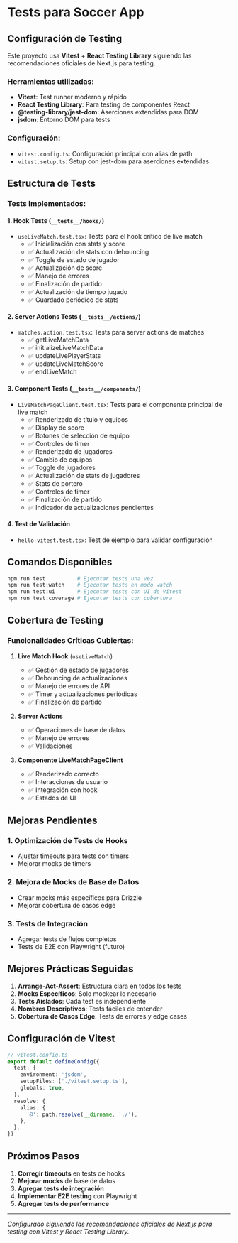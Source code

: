 # Tests para Soccer App

## Configuración de Testing

Este proyecto usa **Vitest** + **React Testing Library** siguiendo las recomendaciones oficiales de Next.js para testing.

### Herramientas utilizadas:

- **Vitest**: Test runner moderno y rápido
- **React Testing Library**: Para testing de componentes React
- **@testing-library/jest-dom**: Aserciones extendidas para DOM
- **jsdom**: Entorno DOM para tests

### Configuración:

- `vitest.config.ts`: Configuración principal con alias de path
- `vitest.setup.ts`: Setup con jest-dom para aserciones extendidas

## Estructura de Tests

### Tests Implementados:

#### 1. **Hook Tests** (`__tests__/hooks/`)

- `useLiveMatch.test.tsx`: Tests para el hook crítico de live match
  - ✅ Inicialización con stats y score
  - ✅ Actualización de stats con debouncing
  - ✅ Toggle de estado de jugador
  - ✅ Actualización de score
  - ✅ Manejo de errores
  - ✅ Finalización de partido
  - ✅ Actualización de tiempo jugado
  - ✅ Guardado periódico de stats

#### 2. **Server Actions Tests** (`__tests__/actions/`)

- `matches.action.test.tsx`: Tests para server actions de matches
  - ✅ getLiveMatchData
  - ✅ initializeLiveMatchData
  - ✅ updateLivePlayerStats
  - ✅ updateLiveMatchScore
  - ✅ endLiveMatch

#### 3. **Component Tests** (`__tests__/components/`)

- `LiveMatchPageClient.test.tsx`: Tests para el componente principal de live match
  - ✅ Renderizado de título y equipos
  - ✅ Display de score
  - ✅ Botones de selección de equipo
  - ✅ Controles de timer
  - ✅ Renderizado de jugadores
  - ✅ Cambio de equipos
  - ✅ Toggle de jugadores
  - ✅ Actualización de stats de jugadores
  - ✅ Stats de portero
  - ✅ Controles de timer
  - ✅ Finalización de partido
  - ✅ Indicador de actualizaciones pendientes

#### 4. **Test de Validación**

- `hello-vitest.test.tsx`: Test de ejemplo para validar configuración

## Comandos Disponibles

```bash
npm run test          # Ejecutar tests una vez
npm run test:watch    # Ejecutar tests en modo watch
npm run test:ui       # Ejecutar tests con UI de Vitest
npm run test:coverage # Ejecutar tests con cobertura
```

## Cobertura de Testing

### Funcionalidades Críticas Cubiertas:

1. **Live Match Hook** (`useLiveMatch`)

   - ✅ Gestión de estado de jugadores
   - ✅ Debouncing de actualizaciones
   - ✅ Manejo de errores de API
   - ✅ Timer y actualizaciones periódicas
   - ✅ Finalización de partido

2. **Server Actions**

   - ✅ Operaciones de base de datos
   - ✅ Manejo de errores
   - ✅ Validaciones

3. **Componente LiveMatchPageClient**
   - ✅ Renderizado correcto
   - ✅ Interacciones de usuario
   - ✅ Integración con hook
   - ✅ Estados de UI

## Mejoras Pendientes

### 1. Optimización de Tests de Hooks

- Ajustar timeouts para tests con timers
- Mejorar mocks de timers

### 2. Mejora de Mocks de Base de Datos

- Crear mocks más específicos para Drizzle
- Mejorar cobertura de casos edge

### 3. Tests de Integración

- Agregar tests de flujos completos
- Tests de E2E con Playwright (futuro)

## Mejores Prácticas Seguidas

1. **Arrange-Act-Assert**: Estructura clara en todos los tests
2. **Mocks Específicos**: Solo mockear lo necesario
3. **Tests Aislados**: Cada test es independiente
4. **Nombres Descriptivos**: Tests fáciles de entender
5. **Cobertura de Casos Edge**: Tests de errores y edge cases

## Configuración de Vitest

```typescript
// vitest.config.ts
export default defineConfig({
  test: {
    environment: 'jsdom',
    setupFiles: ['./vitest.setup.ts'],
    globals: true,
  },
  resolve: {
    alias: {
      '@': path.resolve(__dirname, './'),
    },
  },
})
```

## Próximos Pasos

1. **Corregir timeouts** en tests de hooks
2. **Mejorar mocks** de base de datos
3. **Agregar tests de integración**
4. **Implementar E2E testing** con Playwright
5. **Agregar tests de performance**

---

_Configurado siguiendo las recomendaciones oficiales de Next.js para testing con Vitest y React Testing Library._
